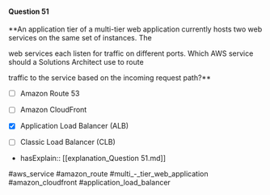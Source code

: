 #### Question  51


**An application tier of a multi-tier web application currently hosts two web services on the same set of instances. The

web services each listen for traffic on different ports. Which AWS service should a Solutions Architect use to route

traffic to the service based on the incoming request path?**


- [ ] Amazon Route 53


- [ ] Amazon CloudFront


- [x] Application Load Balancer (ALB)


- [ ] Classic Load Balancer (CLB)



- hasExplain:: [[explanation_Question  51.md]]

#aws_service #amazon_route #multi_-_tier_web_application #amazon_cloudfront #application_load_balancer 